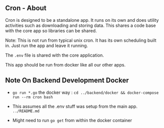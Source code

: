 ## Cron - About 

Cron is designed to be a standalone app. It runs on its own and does utility activities such as downloading and storing data. This shares a code base with the core app so libraries can be shared.

Note: This is not run from typical unix cron. It has its own scheduling built in. Just run the app and leave it running.

The ```.env``` file is shared with the core application.

This app should be run from docker like all our other apps.

## Note On Backend Development Docker

* ```go run *.go``` the docker way : ```cd ../backend/docker && docker-compose run --rm cron bash```

* This assumes all the .env stuff was setup from the main app. ```../README.md```

* Might need to run ```go get``` from within the docker container